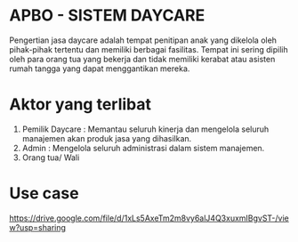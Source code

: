 # APBO - SISTEM DAYCARE
Pengertian jasa daycare adalah tempat penitipan anak yang dikelola oleh pihak-pihak tertentu dan memiliki berbagai fasilitas. Tempat ini sering dipilih oleh para orang tua yang bekerja dan tidak memiliki kerabat atau asisten rumah tangga yang dapat menggantikan mereka. 

# Aktor yang terlibat
1. Pemilik Daycare : Memantau seluruh kinerja dan mengelola seluruh manajemen akan produk jasa yang dihasilkan. 
2. Admin : Mengelola seluruh administrasi dalam sistem manajemen.
3. Orang tua/ Wali

# Use case 
https://drive.google.com/file/d/1xLs5AxeTm2m8vy6alJ4Q3xuxmIBgvST-/view?usp=sharing
